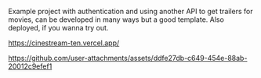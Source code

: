 Example project with authentication and using another API to get trailers for movies, can be developed in many ways but a good template.
Also deployed, if you wanna try out.

https://cinestream-ten.vercel.app/


https://github.com/user-attachments/assets/ddfe27db-c649-454e-88ab-20012c9efef1

